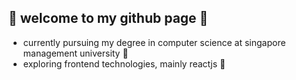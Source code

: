 ## 🌱 welcome to my github page 🌱 

- currently pursuing my degree in computer science at singapore management university :thought_balloon:
- exploring frontend technologies, mainly reactjs :white_heart: 


